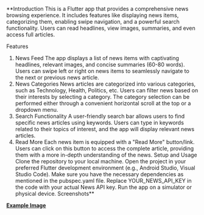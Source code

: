 **Introduction
This is a Flutter app that provides a comprehensive news browsing experience. It includes features like displaying news items, categorizing them, enabling swipe navigation, and a powerful search functionality. Users can read headlines, view images, summaries, and even access full articles.

Features
1. News Feed
The app displays a list of news items with captivating headlines, relevant images, and concise summaries (60-80 words).
Users can swipe left or right on news items to seamlessly navigate to the next or previous news article.
2. News Categories
News articles are categorized into various categories, such as Technology, Health, Politics, etc.
Users can filter news based on their interests by selecting a category.
The category selection can be performed either through a convenient horizontal scroll at the top or a dropdown menu.
3. Search Functionality
A user-friendly search bar allows users to find specific news articles using keywords.
Users can type in keywords related to their topics of interest, and the app will display relevant news articles.
4. Read More
Each news item is equipped with a "Read More" button/link.
Users can click on this button to access the complete article, providing them with a more in-depth understanding of the news.
Setup and Usage
Clone the repository to your local machine.
Open the project in your preferred Flutter development environment (e.g., Android Studio, Visual Studio Code).
Make sure you have the necessary dependencies as mentioned in the pubspec.yaml file.
Replace YOUR_NEWS_API_KEY in the code with your actual News API key.
Run the app on a simulator or physical device.
Screenshots**

**[Example Image](example.png)**

